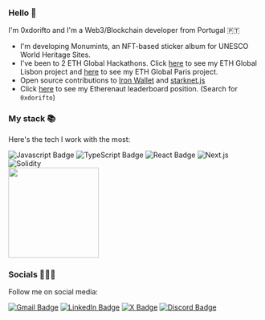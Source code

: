 ### Hello 👋

I'm 0xdorifto and I'm a Web3/Blockchain developer from Portugal 🇵🇹

- I'm developing Monumints, an NFT-based sticker album for UNESCO World Heritage Sites.
- I've been to 2 ETH Global Hackathons. Click [here](https://ethglobal.com/showcase/peermatch-6ywi8) to see my ETH Global Lisbon project and [here](https://ethglobal.com/showcase/chitchatchain-j1vx0) to see my ETH Global Paris project.
- Open source contributions to [Iron Wallet](https://github.com/iron-wallet/iron) and [starknet.js](https://github.com/starknet-io/starknet.js)
- Click [here](https://ethernaut.openzeppelin.com/leaderboard/) to see my Etherenaut leaderboard position. (Search for `0xdorifto`)

### My stack 📚

Here's the tech I work with the most:

<div id="stack">
  <img src="https://img.shields.io/badge/JavaScript-F7DF1E?style=for-the-badge&logo=javascript&logoColor=black" alt="Javascript Badge"/>
  <img src="https://img.shields.io/badge/TypeScript-007ACC?style=for-the-badge&logo=typescript&logoColor=white" alt="TypeScript Badge"/>
  <img src="https://img.shields.io/badge/React-20232A?style=for-the-badge&logo=react&logoColor=61DAFB" alt="React Badge"/>
  <img src="https://img.shields.io/badge/Next.js-20232A?style=for-the-badge&logo=next.js&logoColor=white" alt="Next.js"/>
  <img src="https://img.shields.io/badge/Solidity-2B247C?style=for-the-badge&logo=solidity&logoColor=white" alt="Solidity"/>
</div>

<div>
  <img height="180em" src="https://github-readme-stats.vercel.app/api/top-langs/?username=0xdorifto&layout=compact&langs_count=6"/>
</div>

### Socials 🙋🏼‍♂️

Follow me on social media:

<div id="socials">
  <a href="mailto:gastaosousafaria@gmail.com" target="_blank"><img src="https://img.shields.io/badge/Gmail-D14836?style=for-the-badge&logo=gmail&logoColor=white" alt="Gmail Badge" target="_blank"/></a>
  <a href="https://www.linkedin.com/in/gastaosf/" target="_blank"><img src="https://img.shields.io/badge/LinkedIn-blue?style=for-the-badge&logo=linkedin&logoColor=white" alt="LinkedIn Badge" target="_blank"/></a>
  <a href="https://x.com/0xdorifto" target="_blank"><img src="https://img.shields.io/badge/X-black?style=for-the-badge&logo=x&logoColor=white" alt="X Badge" target="_blank"/></a>
  <a href="https://discord.com/users/373964924134883339" target="_blank"><img src="https://img.shields.io/badge/Discord-7289DA?style=for-the-badge&logo=discord&logoColor=white" alt="Discord Badge" target="_blank"/></a>
</div>
